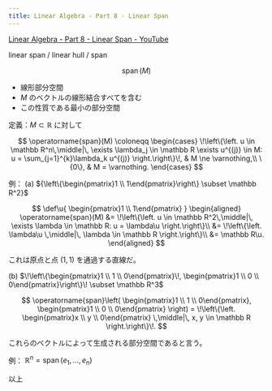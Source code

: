 ```yaml
---
title: Linear Algebra - Part 8 - Linear Span
---
```


[Linear Algebra - Part 8 - Linear Span - YouTube](https://www.youtube.com/watch?v=h7JpJfAcFFk&list=PLBh2i93oe2quLc5zaxD0WHzQTGrXMwAI6&index=8)

linear span / linear hull / span

$$\operatorname{span}(M)$$

* 線形部分空間
* $M$ のベクトルの線形結合すべてを含む
* この性質である最小の部分空間

定義：$M \subset \mathbb R$ に対して

$$
\operatorname{span}(M) \coloneqq
\begin{cases}
\!\left\{\left. u \in \mathbb R^n\,\middle|\,
\exists \lambda_j \in \mathbb R
\exists u^{(j)} \in M:
u = \sum_{j=1}^{k}\lambda_k u^{(j)} \right.\right\}\!, & M \ne \varnothing,\\
\{0\}, & M = \varnothing.
\end{cases}
$$

例：
$\text{(a)}$
${\left\{\begin{pmatrix}1 \\ 1\end{pmatrix}\right\} \subset \mathbb R^2}$

$$
\def\u{ \begin{pmatrix}1 \\ 1\end{pmatrix} }
\begin{aligned}
\operatorname{span}(M)
&= \!\left\{\left. u \in \mathbb R^2\,\middle|\, 
\exists \lambda \in \mathbb R:
u = \lambda\u \right.\right\}\\
&= \!\left\{\left. \lambda\u \,\middle|\, 
\lambda \in \mathbb R
\right.\right\}\\
&= \mathbb R\u.
\end{aligned}
$$

これは原点と点 ${(1, 1)}$ を通過する直線だ。


$\text{(b)}$
$\!\left\{\begin{pmatrix}1 \\ 1 \\ 0\end{pmatrix}\!, \begin{pmatrix}1 \\ 0 \\ 0\end{pmatrix}\right\}\! \subset \mathbb R^3$

$$
\operatorname{span}\left(
   \begin{pmatrix}1 \\ 1 \\ 0\end{pmatrix},
   \begin{pmatrix}1 \\ 0 \\ 0\end{pmatrix}
\right)
= \!\left\{\left.
    \begin{pmatrix}x \\ y \\ 0\end{pmatrix}
    \,\middle|\,
    x, y \in \mathbb R
\right.\right\}\!.
$$

これらのベクトルによって生成される部分空間であると言う。

例：
${\mathbb R^n = \operatorname{span}(e_1, \dotsc, e_n)}$

以上
